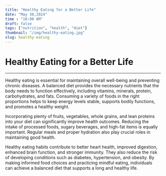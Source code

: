 ```yaml
---
title: "Healthy Eating for a Better Life"
date: "May 30,2024"
time : "10:00 AM"
draft: false
tags: ["nutrition", "health", "diet"]
thumbnail: "/img/healthy-eating.jpg"
slug: healthy-eating
---
```


# Healthy Eating for a Better Life

---

Healthy eating is essential for maintaining overall well-being and preventing chronic diseases. A balanced diet provides the necessary nutrients that the body needs to function effectively, including vitamins, minerals, protein, carbohydrates, and fats. Consuming a variety of foods in the right proportions helps to keep energy levels stable, supports bodily functions, and promotes a healthy weight.

Incorporating plenty of fruits, vegetables, whole grains, and lean proteins into your diet can significantly improve health outcomes. Reducing the intake of processed foods, sugary beverages, and high-fat items is equally important. Regular meals and proper hydration also play crucial roles in maintaining good health.

Healthy eating habits contribute to better heart health, improved digestion, enhanced brain function, and stronger immunity. They also reduce the risk of developing conditions such as diabetes, hypertension, and obesity. By making informed food choices and practicing mindful eating, individuals can achieve a balanced diet that supports a long and healthy life.
